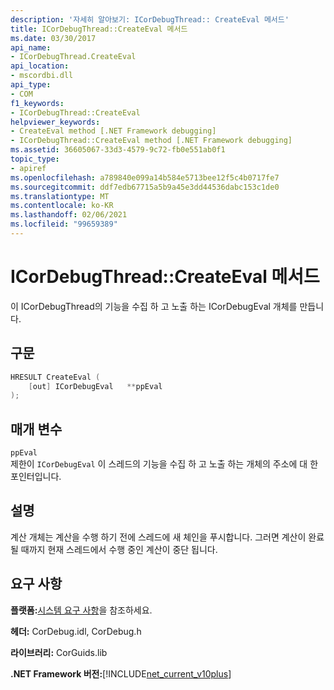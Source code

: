 ```yaml
---
description: '자세히 알아보기: ICorDebugThread:: CreateEval 메서드'
title: ICorDebugThread::CreateEval 메서드
ms.date: 03/30/2017
api_name:
- ICorDebugThread.CreateEval
api_location:
- mscordbi.dll
api_type:
- COM
f1_keywords:
- ICorDebugThread::CreateEval
helpviewer_keywords:
- CreateEval method [.NET Framework debugging]
- ICorDebugThread::CreateEval method [.NET Framework debugging]
ms.assetid: 36605067-33d3-4579-9c72-fb0e551ab0f1
topic_type:
- apiref
ms.openlocfilehash: a789840e099a14b584e5713bee12f5c4b0717fe7
ms.sourcegitcommit: ddf7edb67715a5b9a45e3dd44536dabc153c1de0
ms.translationtype: MT
ms.contentlocale: ko-KR
ms.lasthandoff: 02/06/2021
ms.locfileid: "99659389"
---
```

# <a name="icordebugthreadcreateeval-method"></a>ICorDebugThread::CreateEval 메서드

이 ICorDebugThread의 기능을 수집 하 고 노출 하는 ICorDebugEval 개체를 만듭니다.  
  
## <a name="syntax"></a>구문  
  
```cpp  
HRESULT CreateEval (  
    [out] ICorDebugEval   **ppEval  
);  
```  
  
## <a name="parameters"></a>매개 변수  

 `ppEval`  
 제한이 `ICorDebugEval` 이 스레드의 기능을 수집 하 고 노출 하는 개체의 주소에 대 한 포인터입니다.  
  
## <a name="remarks"></a>설명  

 계산 개체는 계산을 수행 하기 전에 스레드에 새 체인을 푸시합니다. 그러면 계산이 완료 될 때까지 현재 스레드에서 수행 중인 계산이 중단 됩니다.  
  
## <a name="requirements"></a>요구 사항  

 **플랫폼:**[시스템 요구 사항](../../get-started/system-requirements.md)을 참조하세요.  
  
 **헤더:** CorDebug.idl, CorDebug.h  
  
 **라이브러리:** CorGuids.lib  
  
 **.NET Framework 버전:**[!INCLUDE[net_current_v10plus](../../../../includes/net-current-v10plus-md.md)]
